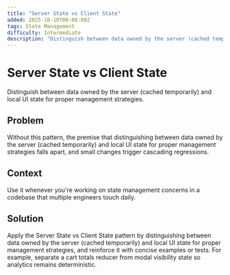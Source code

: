 ```yaml
---
title: "Server State vs Client State"
added: 2025-10-10T00:00:00Z
tags: State Management
difficulty: Intermediate
description: "Distinguish between data owned by the server (cached temporarily) and local UI state for proper management strategies."
---
```

# Server State vs Client State

Distinguish between data owned by the server (cached temporarily) and local UI state for proper management strategies.

## Problem

Without this pattern, the premise that distinguishing between data owned by the server (cached temporarily) and local UI state for proper management strategies falls apart, and small changes trigger cascading regressions.

## Context

Use it whenever you're working on state management concerns in a codebase that multiple engineers touch daily.

## Solution

Apply the Server State vs Client State pattern by distinguishing between data owned by the server (cached temporarily) and local UI state for proper management strategies, and reinforce it with concise examples or tests. For example, separate a cart totals reducer from modal visibility state so analytics remains deterministic.
